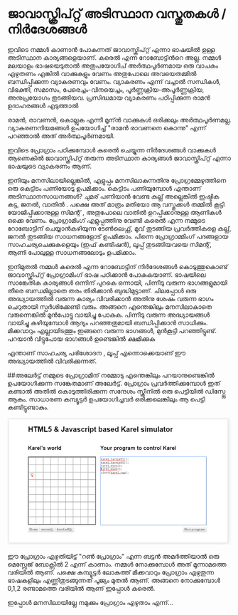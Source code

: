 # ജാവാസ്ക്രിപ്റ്റ് അടിസ്ഥാന വസ്തുതകള്‍ / നിർദേശങ്ങൾ

ഇവിടെ നമ്മള്‍ കാണാന്‍ പോകുന്നത് ജാവാസ്ക്രിപ്റ്റ് എന്നാ ഭാഷയില്‍ ഉള്ള അടിസ്ഥാന കാര്യങ്ങളെയാണ്. കരെല്‍ എന്ന റോബോട്ടിന്‍റെ അല്ല. നമ്മള്‍ മലയാളം ഭാഷയെടുതാല്‍ അതുപയോഗിച് അര്‍ത്ഥപൂര്‍ണമായ ഒരു വാചകം എഴുതണം എങ്കില്‍ വാക്കുകളും വേണം അതുപോലെ അവയെതമ്മില്‍ ബന്ധിപ്പിക്കുന്ന വ്യാകരണവും വേണം. വ്യാകരണം എന്ന് വച്ചാല്‍ സന്ധികള്‍, വിഭക്തി,	സമാസം, പേരെച്ചം-വിനയെച്ചം, പൂര്‍ണ്ണക്രിയ-അപൂര്‍ണ്ണക്രിയ, അനുപ്രയോഗം തുടങ്ങിയവ. പ്രസിദ്ധമായ വ്യാകരണം പഠിപ്പിക്കുന്ന രാമന്‍ ഉദാഹരങ്ങള്‍ എടുത്താല്‍

രാമന്‍, രാവണന്‍, കൊല്ലുക എന്നീ മൂന്ന്‍ വാക്കുകള്‍ ഒരിക്കലും അര്‍ത്ഥപൂര്‍ണമല്ല. വ്യാകരണനിയമങ്ങള്‍ ഉപയോഗിച്ച് "രാമന്‍ രാവണനെ കൊന്നു" എന്ന് പറഞ്ഞാല്‍ അത് അര്‍ത്ഥപൂര്‍ണമായി.

ഇവിടെ പ്രോഗ്രാം പഠിക്കുമ്പോള്‍ കരെല്‍ ചെയ്യുന്ന നിര്‍ദേശങ്ങള്‍ വാക്കുകള്‍ ആണെകില്‍ ജാവാസ്ക്രിപ്റ്റ് തരുന്ന അടിസ്ഥാന കാര്യങ്ങള്‍ ജാവാസ്ക്രിപ്റ്റ് എന്നാ ഭാഷയുടെ വ്യാകരണം ആണ്.

ഇനിയും മനസിലായില്ലെങ്കില്‍, എളുപ്പം മനസിലാകുന്നതിനു പ്രോഗ്രമ്മേഴുത്തിനെ ഒരു കെട്ടിടം പണിയോടു ഉപമിക്കാം. കെട്ടിടം പണിയുമ്പോള്‍ എന്താണ് അടിസ്ഥാനസാധനങ്ങള്‍? ചുമര് പണിയാന്‍ വേണ്ട കല്ല്‌ അല്ലെങ്കില്‍ ഇഷ്ടിക കട്ട, ജനല്‍, വാതില്‍ . പക്ഷെ അത് മാത്രം മതിയോ ആ വസ്തുക്കള്‍ തമ്മില്‍ കൂട്ടി യോജിപ്പിക്കാനുള്ള സിമന്റ്‌ , അതുപോലെ വാതില്‍ ഉറപ്പിക്കാനുള്ള ആണികള്‍ ഒക്കെ വേണം. പ്രോഗ്രാമിംഗ് എളുപ്പത്തിനു വേണ്ടി കരെല്‍ എന്ന നമ്മുടെ റോബോട്ടിന് ചെയ്യാന്‍കഴിയുന്ന ടേണ്‍ലെഫ്റ്റ്, മൂവ് തുടങ്ങിയ പ്രവര്‍ത്തികളെ കല്ല്‌, ജനല്‍ തുടങ്ങിയ സാധനങ്ങളോട് ഉപമിക്കാം. പിന്നെ പ്രോഗ്രാമ്മിംഗ് പദങ്ങളായ സാഹചര്യചെക്കുകളെയും (ഇഫ്‌ കണ്ടിഷന്‍), ലൂപ്പ് തുടങ്ങിയവയെ സിമന്റ്‌, ആണി പോലുള്ള സാധനങ്ങലോടും ഉപമിക്കാം. 

ഇനിമുതല്‍ നമ്മള്‍ കരെല്‍ എന്ന റോബോട്ടിന് നിര്‍ദേശങ്ങള്‍ കൊടുത്തുകൊണ്ട് ജാവാസ്ക്രിപ്റ്റ് പ്രോഗ്രാമിംഗ് ഭാഷ പഠിക്കാന്‍  പോകുകയാണ്. ഭാഷയിലെ സാങ്കേതിക കാര്യങ്ങള്‍ ഒന്നിന് പുറകെ ഒന്നായി, പിന്നീടു വരുന്ന ഭാഗങ്ങളുമായി തീരെ ബന്ധമില്ലാതെ തരം തിരിക്കാന്‍ ബുദ്ധിമുട്ടാണ്. ചിലപ്പോള്‍ ഒരു അദ്ധ്യായത്തില്‍ വരുന്ന കാര്യം വിവരിക്കാന്‍ അതിനു ശേഷം വരുന്ന ഭാഗം ചെറുതായി സ്പര്‍ശിക്കേണ്ടി വരും.  അങ്ങനെ എന്തെങ്കിലും മനസിലാകാതെ വരുന്നെങ്കില്‍ മുന്‍പോട്ടു വായിച്ചു പോകുക. പിന്നീടു വരുന്ന അദ്ധ്യായങ്ങള്‍ വായിച്ചു കഴിയുമ്പോള്‍ ആദ്യം പറഞ്ഞതുമായി ബന്ധിപ്പിക്കാന്‍ സാധിക്കും. മിക്കവാറും എല്ലായിടത്തും ഇങ്ങനെ വരുന്ന ഭാഗങ്ങള്‍, മുന്‍കൂട്ടി പറഞ്ഞിട്ടുണ്ട്. പറയാന്‍ വിട്ടുപോയ ഭാഗങ്ങള്‍ ഉണ്ടെങ്കില്‍ ക്ഷമിക്കുക
  
എന്താണ് സാഹചര്യ പരിശോദന , ലൂപ്പ് എന്നൊക്കെയാണ് ഈ അദ്ധ്യായത്തില്‍ വിവരിക്കുന്നത്.

##അലേര്‍ട്ട് 
നമ്മുടെ പ്രോഗ്രാമിന് നമ്മോടു എന്തെങ്കിലും പറയാനുണ്ടെങ്കില്‍ ഉപയോഗിക്കുന്ന സങ്കേതമാണ് അലേര്‍ട്ട്. പ്രോഗ്രാം പ്രവര്‍ത്തിക്കുമ്പോള്‍ ഇത് കണ്ടാല്‍ അതില്‍ കൊടുത്തിരിക്കുന്ന സന്ദേശം സ്ക്രീനില്‍ ഒരു പെട്ടിയില്‍ ഡിസ്പ്ലേ ആകും. സാധാരണ കമ്പ്യൂട്ടര്‍ ഉപയോഗിച്ചവര്‍ ഒരിക്കലെങ്കിലും ആ പെട്ടി കണ്ടിട്ടുണ്ടാകും.

![കാരെലിന്റെ ഇപ്പോഴത്തെ വരി കാണിക്കുന്ന പ്രോഗ്രാം](images/ch06/00/01-alertRow.PNG)

ഈ പ്രോഗ്രാം എഴുതിയിട്ട് "റണ്‍ പ്രോഗ്രാം" എന്ന ബട്ടന്‍ അമര്‍ത്തിയാല്‍ ഒരു മെസ്സേജ് ബോക്സില്‍ 2 എന്ന് കാണാം. നമ്മള്‍ നോക്കുമ്പോള്‍ അത് മൂന്നാമത്തെ വരിയില്‍ ആണ്. പക്ഷെ കമ്പ്യൂട്ടര്‍ ലോകത്ത് മിക്കവാറും പ്രോഗ്രാം എഴുതുന്ന ഭാഷകളിലും എണ്ണിതുടങ്ങുന്നത് പൂജ്യം മുതല്‍ ആണ്. അങ്ങനെ നോക്കുമ്പോള്‍ 0,1,2 രണ്ടാമത്തെ വരിയില്‍ ആണ് ഇപ്പോള്‍ കരെല്‍.

ഇപ്പോള്‍ മനസിലായില്ലേ നമുക്കും പ്രോഗ്രാം എഴുതാം എന്ന്...